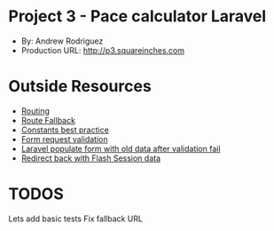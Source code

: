# Project 3 - Pace calculator Laravel
+ By: Andrew Rodriguez
+ Production URL: <http://p3.squareinches.com>

# Outside Resources
+ [Routing](https://laravel.com/docs/5.7/routing)
+ [Route Fallback](https://laravel.com/docs/5.7/routing)
+ [Constants best practice](https://stackoverflow.com/questions/42155536/what-is-the-best-practice-for-adding-constants-in-laravel-long-list)
+ [Form request validation](https://laravel.com/docs/5.7/validation#form-request-validation)
+ [Laravel populate form with old data after validation fail](https://stackoverflow.com/questions/40111684/how-to-re-populate-form-with-old-data-if-a-validation-error-occurs)
+ [Redirect back with Flash Session data](https://laravel.com/docs/5.7/redirects#redirecting-with-flashed-session-data)


# TODOS
Lets add basic tests
Fix fallback URL
